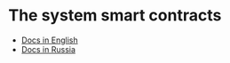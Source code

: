 # The system smart contracts


* [Docs in English](/developers/contracts/system_contracts/system_contracts-en.md)
* [Docs in Russia](/developers/contracts/system_contracts/system_contracts-ru.md)

  